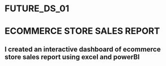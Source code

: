 # FUTURE_DS_01
# ECOMMERCE STORE SALES REPORT
## I created an interactive dashboard of ecommerce store sales report using excel and powerBI

